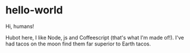 # hello-world

Hi, humans!
  
Hubot here, I like Node, js and Coffeescript (that's what I'm made of!).
I've had tacos on the moon find them far superior to Earth tacos.

